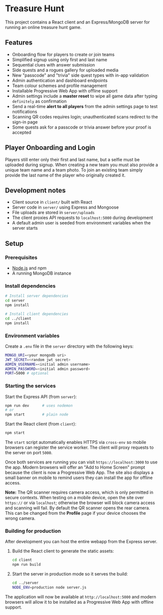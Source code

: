 # Treasure Hunt

This project contains a React client and an Express/MongoDB server for running an online treasure hunt game.

## Features
- Onboarding flow for players to create or join teams
- Simplified signup using only first and last name
- Sequential clues with answer submission
- Side quests and a rogues gallery for uploaded media
- New "passcode" and "trivia" side quest types with in-app validation
- Admin authentication and dashboard endpoints
- Team colour schemes and profile management
- Installable Progressive Web App with offline support
- Admin settings include a **master reset** to wipe all game data after typing
  `definitely` as confirmation
- Send a real-time **alert to all players** from the admin settings page to test notifications
- Scanning QR codes requires login; unauthenticated scans redirect to the sign-in page
- Some quests ask for a passcode or trivia answer before your proof is accepted

## Player Onboarding and Login
Players still enter only their first and last name, but a selfie must be
uploaded during signup. When creating a new team you must also provide a unique
team name and a team photo. To join an existing team simply provide the last
name of the player who originally created it.

## Development notes
- Client source in `client/` built with React
- Server code in `server/` using Express and Mongoose
- File uploads are stored in `server/uploads`
- The client proxies API requests to `localhost:5000` during development
- A default admin user is seeded from environment variables when the server starts

## Setup
### Prerequisites
- [Node.js](https://nodejs.org/) and npm
- A running MongoDB instance

### Install dependencies
```bash
# Install server dependencies
cd server
npm install

# Install client dependencies
cd ../client
npm install
```

### Environment variables
Create a `.env` file in the `server` directory with the following keys:
```bash
MONGO_URI=<your mongodb uri>
JWT_SECRET=<random jwt secret>
ADMIN_USERNAME=<initial admin username>
ADMIN_PASSWORD=<initial admin password>
PORT=5000 # optional
```

### Starting the services
Start the Express API (from `server`):
```bash
npm run dev      # uses nodemon
# or
npm start        # plain node
```
Start the React client (from `client`):
```bash
npm start
```
The `start` script automatically enables HTTPS via `cross-env` so mobile
browsers can register the service worker. The client will proxy requests to the
server on port `5000`.

Once both services are running you can visit `https://localhost:3000` to use the app. Modern browsers will offer an "Add to Home Screen" prompt because the client is now a Progressive Web App. The site also displays a small banner on mobile to remind users they can install the app for offline access.

**Note:** The QR scanner requires camera access, which is only permitted in secure contexts. When testing on a mobile device, open the site over `https://` or via `localhost`; otherwise the browser will block camera access and scanning will fail.
By default the QR scanner opens the rear camera. This can be changed from the **Profile** page if your device chooses the wrong camera.

### Building for production
After development you can host the entire webapp from the Express server.

1. Build the React client to generate the static assets:
   ```bash
   cd client
   npm run build
   ```
2. Start the server in production mode so it serves the build:
   ```bash
   cd ../server
   NODE_ENV=production node server.js
   ```

The application will now be available at `http://localhost:5000` and modern
browsers will allow it to be installed as a Progressive Web App with offline
support.
